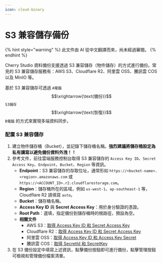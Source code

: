 ```yaml
---
icon: cloud-binary
---
```

# S3 兼容儲存備份


{% hint style="warning" %}
此文件由 AI 從中文翻譯而來，尚未經過審閱。
{% endhint %}




Cherry Studio 資料備份支援透過 S3 兼容儲存（物件儲存）的方式進行備份。常見的 S3 兼容儲存服務有：AWS S3、Cloudflare R2、阿里雲 OSS、騰訊雲 COS 以及 MinIO 等。

基於 S3 兼容儲存可透過 `A電腦` $$\xrightarrow{\text{備份}}$$ `S3儲存` $$\xrightarrow{\text{恢復}}$$ `B電腦` 的方式來實現多端資料同步。

### 配置 S3 兼容儲存

1. 建立物件儲存桶（Bucket），並記錄下儲存桶名稱。**強烈建議將儲存桶設定為私有讀寫以避免備份資料外洩！！**
2. 參考文件，前往雲端服務控制台取得 S3 兼容儲存的 `Access Key ID`、`Secret Access Key`、`Endpoint`、`Bucket`、`Region` 等資訊。
   - **Endpoint**：S3 兼容儲存的存取位址，通常形如 `https://<bucket-name>.<region>.amazonaws.com` 或 `https://<ACCOUNT_ID>.r2.cloudflarestorage.com`。
   - **Region**：儲存桶所在的區域，例如 `us-west-1`、`ap-southeast-1` 等，Cloudflare R2 請填寫 `auto`。
   - **Bucket**：儲存桶名稱。
   - **Access Key ID** 與 **Secret Access Key**：用於身分驗證的憑證。
   - **Root Path**：選填，指定備份到儲存桶時的根路徑，預設為空。
   - **相關文件**
     - AWS S3：[取得 Access Key ID 和 Secret Access Key](https://docs.aws.amazon.com/zh_cn/IAM/latest/UserGuide/id_credentials_access-keys.html)
     - Cloudflare R2：[取得 Access Key ID 和 Secret Access Key](https://developers.cloudflare.com/r2/api/tokens/)
     - 阿里雲 OSS：[取得 Access Key ID 和 Access Key Secret](https://help.aliyun.com/zh/oss/developer-reference/use-amazon-s3-sdks-to-access-oss#306596478ed3r)
     - 騰訊雲 COS：[取得 SecretId 和 SecretKey](https://cloud.tencent.com/document/product/436/37421)
3. 在 S3 備份設定中填寫上述資訊，點擊備份按鈕即可進行備份，點擊管理按鈕可檢視和管理備份檔案清單。